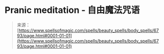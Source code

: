 <!--yml

category: 未分类

date: 2024-06-12 18:41:35

-->

# Pranic meditation - 自由魔法咒语

> 来源：[https://www.spellsofmagic.com/spells/beauty_spells/body_spells/6793/page.html#0001-01-01](https://www.spellsofmagic.com/spells/beauty_spells/body_spells/6793/page.html#0001-01-01)
